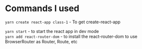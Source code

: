 # Commands I used

`yarn create react-app class-1` - To get create-react-app <br/>

`yarn start` - to start the react app in dev mode<br/>
`yarn add react-router-dom` - to install the react-router-dom to use BrowserRouter as Router, Route, etc <br/>
